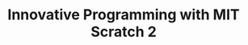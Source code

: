 ---
layout: course_detail
title: "Innovative Programming with MIT Scratch 2"
topIntroText: "Scratch is a programming platform designed for younger audiences developed by MIT. With Scratch, users can create personalized interactive media, including but not limited to games, animations, and stories, and subsequently share their creations with a global audience. This is an upper-division course for Scratch, intended to equip students with a diverse array of new and engaging applications within the platform."
bgImageUrl: "img/updated/L1/scratch2-bg.png"
aboutLevel: "L1 Block Based Programming"
aboutCategoryTitle: "Course Category"
aboutCategory: "Block Programming"
aboutGradeLevelTitle: "Grade Level"
aboutGradeLevel: "K - 6"
aboutSkillLevelTitle: "Skill Level"
aboutSkillLevel: "Beginner - Intermediate"
aboutRatioTitle: "Student to Instructor Ratio"
aboutRatio: "4 : 1"
aboutText: "Acquire the expertise of advanced Scratch programming techniques, delve into the intricate nuances of the software, and hone your skills to unleash a torrent of creativity that knows no bounds. With the mastery of Scratch programming, the possibilities are infinite and the only limit is the scope of your imagination."
priceschedule:
  monthlyPrice: ""
  classPrice: ""
  classPerMonth: ""
  scheduleDescription: "A general schedule description detailing available booking hours for the specific course will be placed here. This is currently filler text, please ignore."
promotion1: 
  enabled: "true"
  title: "Learn Practical Programming Apps With Scratch"
  text: "Scratch is an educational platform developed by the well-known MIT Media Lab for primary and middle school students to learn computer programming. Scratch high-level programming provides students with richer application scenarios; Not only can it continue to deepen programming concepts, but it can also lead to more interesting projects."
  imageUrl: "img/updated/L1/scratch2-bg.png"
promotion2: 
  enabled: "true"
  title: "Challenge Your Creativity"
  text: "Millions of people are creating their own Scratch programs and more than 2,500 programs are shared in the online community. Students will be able to join the world of Scratch and demonstrate their creative thinking."
  imageUrl: "img/updated/L1/scratch2-1.png"
promotion3: 
  enabled: "true"
  title: "Learning Programming Can Be Fun"
  text: "Scratch perfectly integrates programming concepts into animations and game development. When students finish their work of art, they've also unwittingly grasped the basic concepts of programming (including variables, loops, and functions), laying a solid foundation to learn real programming."
  imageUrl: "img/updated/L1/scratch2-2.png"
promotion4: 
  enabled: "true"
  title: "Share Your Creations"
  text: "Students will post their programs and share it with MIT Scratch's community so fellow programmers from around the world can view and appreciate their creativity."
  imageUrl: "img/updated/L1/scratch2-3.png"
promotion5: 
  enabled: "false"
  title: "More Than Just Programming"
  text: "Computational thinking and programming skill are important in today's society. Students gain confidence as they learn how to solve problems using programming."
  imageUrl: "img/updated/empty.png"
curriculum: 
  enabled: "false"
goals: 
- text: "Master basic graphic programming languages ​​and algorithms." 
- text: "Hands-on multimedia, animation, movies and games." 
- text: "Better understand computers and stimulate interest in programming." 
- text: "Learn hands-on and develop problem-solving skills." 
- text: "Cultivate scientific innovation and teamwork." 
- text: "Learn the ability to adapt to the new environments and participate in the final Scratch competition."
highlights: 
- text: "Making programming fun is our top priority when designing all our course content."
- text: "Gain real experiences relating to the industry and participate in research/development."
- text: "Get your question answered in class and participate in healthy competitions with your classmates."
- text: "Learn by doing is the key for all Computer Science studies. All the assignments and projects are design for the goals of the course."
- text: "We focus on pushing our students' imagination and creativity while they learn how to program."
- text: "Programming is just the first step. Building projects and attending science fairs/seminars will help students get into top unversities and jobs."
---